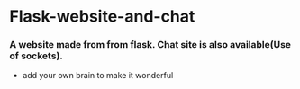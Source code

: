 # Flask-website-and-chat
### A website made from from flask. Chat site is also available(Use of sockets).
- add your own brain to make it wonderful

